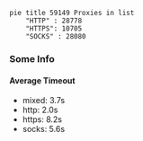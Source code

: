 
```mermaid
pie title 59149 Proxies in list
    "HTTP" : 28778
    "HTTPS": 10705
    "SOCKS" : 28080
```

### Some Info
#### Average Timeout

- mixed: 3.7s
- http: 2.0s
- https: 8.2s
- socks: 5.6s